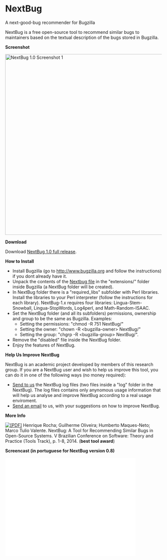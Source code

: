 # NextBug
A next-good-bug recommender for Bugzilla

NextBug is a free open-source tool to recommend similar bugs to maintainers based on the textual description of the bugs stored in Bugzilla.

<strong>Screenshot </strong>

<a href="http://aserg.labsoft.dcc.ufmg.br/wordpress/wp-content/uploads/2015/04/NextBug-1.0-screenshot1.png"><img src="http://aserg.labsoft.dcc.ufmg.br/wordpress/wp-content/uploads/2015/04/NextBug-1.0-screenshot1.png" alt="NextBug 1.0 Screenshot 1" title="NextBug-1.0-screenshot1" width="580" /></a>
<!-- [gallery columns="2" orderby="title"] -->

<strong>Download</strong>

Download <a href="../nextbug-downloads/NextBug-1.0-release.zip">NextBug 1.0 full release</a>.

<strong>How to Install</strong>
<ul>
	<li>Install Bugzilla (go to <a title="http://www.bugzilla.org/" href="http://www.bugzilla.org/" target="_blank">http://www.bugzilla.org</a> and follow the instructions) if you dont already have it.</li>
	<li>Unpack the contents of the <a href="../nextbug-downloads/NextBug-1.0-release.zip">Nextbug file</a> in the "extensions/" folder inside Bugzilla (a NextBug folder will be created).</li>
	<li>In NextBug folder there is a "required_libs" subfolder with Perl libraries. Install the libraries to your Perl interpreter (follow the instructions for each library). NextBug-1.x requires four libraries: Lingua-Stem-Snowball, Lingua-StopWords, Log4perl, and Math-Random-ISAAC.</li>
	<li>Set the NextBug folder (and all its subfolders) permissions, ownership and group to be the same as Bugzilla. Examples:
<ul>
	<li>Setting the permissions: "chmod -R 751 NextBug/"</li>
	<li>Setting the owner: "chown -R &lt;bugzilla-owner&gt; NextBug/"</li>
	<li>Setting the group: "chgrp -R &lt;bugzilla-group&gt; NextBug/".</li>
</ul>
</li>
	<li>Remove the "disabled" file inside the NextBug folder.</li>
	<li>Enjoy the features of NextBug.</li>
</ul>

<strong> Help Us Improve NextBug</strong>

NextBug is an academic project developed by members of this research group. If you are a NextBug user and wish to help us improve this tool, you can do it in one of the following ways (no money required):
<ul>
   <li> <a href="mailto:henrique.rocha@dcc.ufmg.br?subject=NextBug Log Files">Send to us</a> the NextBug log files (two files inside a "log" folder in the NextBug). The log files contains only anynomous usage information that will help us analyse and improve NextBug according to a real usage enviroment. </li>
   <li> <a href="mailto:henrique.rocha@dcc.ufmg.br?subject=NextBug Improvement Suggestion">Send an email</a> to us, with your suggestions on how to improve NextBug.</li>
</ul>

<strong>More Info</strong>

<a href="http://www.dcc.ufmg.br/~mtov/pub/2014_cbsoft_nextbug.pdf"> <img src="http://aserg.labsoft.dcc.ufmg.br/wordpress/wp-content/plugins/papercite/img/pdf.png" alt="[PDF]" /></a> Henrique Rocha; Guilherme Oliveira; Humberto Maques-Neto; Marco Tulio Valente. NextBug: A Tool for Recommending Similar Bugs in Open-Source Systems. V Brazilian Conference on Software: Theory and Practice (Tools Track), p. 1-8, 2014. (<strong>best tool award</strong>)

<strong>Screencast (in portuguese for NextBug version 0.8) </strong>

<iframe src="//www.youtube.com/embed/Tt69zVobnF8?rel=0" frameborder="0" width="420" height="315"></iframe>

